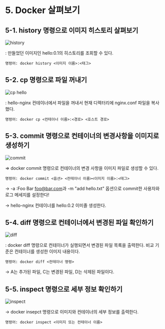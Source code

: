 # 5. Docker 살펴보기

## 5-1. history 명령으로 이미지 히스토리 살펴보기

![history](https://user-images.githubusercontent.com/59636424/129450244-0202c0e7-1182-406a-bb50-9216a355b42a.PNG)

: 만들었던 이미지인 hello:0.1의 히스토리를 조회할 수 있다.

~~~
명령어: docker history <이미지 이름>:<태그>
~~~

## 5-2. cp 명령으로 파일 꺼내기

![cp hello](https://user-images.githubusercontent.com/59636424/129450544-b69439ab-2a76-4de4-811d-0cbdd0d52bea.PNG)

: hello-nginx 컨테이너에서 파일을 꺼내서 현재 디렉터리에 nginx.conf 파일을 복사했다.

~~~
명령어: docker cp <컨테이너 이름>:<경로> <호스트 경로>
~~~

## 5-3. commit 명령으로 컨테이너의 변경사항을 이미지로 생성하기

![commit](https://user-images.githubusercontent.com/59636424/129450914-563241c1-3daa-4afa-830b-8ce4d18cdffc.PNG)

=> docker commit 명령으로 컨테이너의 변경 사항을 이미지 파일로 생성할 수 있다.

~~~
명령어: docker commit <옵션> <컨테이너 이름><이미지 이름>:<태그>
~~~

-> -a :Foo Bar <foo@bar.com>과 -m "add hello.txt" 옵션으로 commit한 사용자와 로그 메세지를 설정한다!

-> hello-nginx 컨테이너를 hello:0.2 이미졸 생성한다.

## 5-4. diff 명령으로 컨테이너에서 변경된 파일 확인하기

![diff](https://user-images.githubusercontent.com/59636424/129451044-27fe4df0-156d-4408-a964-ace24f547a14.PNG)

: docker diff 명령으로 컨테이너가 실행되면서 변경된 파일 목록을 출력한다. 비교 기준은 컨테이너를 생성한 이미지 내용이다.

~~~
명령어: docker diff <컨테이너 명령>
~~~

-> A는 추가된 파일, C는 변경된 파일, D는 삭제된 파일이다.

## 5-5. inspect 명령으로 세부 정보 확인하기

![inspect](https://user-images.githubusercontent.com/59636424/129451105-48595b21-8686-482e-aa61-209e4ab768c3.PNG)

-> docker insepct 명령으로 이미지와 컨테이너의 세부 정보를 출력한다.

~~~
명령어: docker inspect <이미지 또는 컨테이너 이름>
~~~
